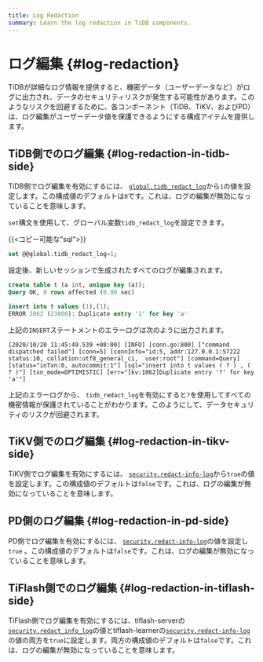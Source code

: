 ```yaml
---
title: Log Redaction
summary: Learn the log redaction in TiDB components.
---
```


# ログ編集 {#log-redaction}

TiDBが詳細なログ情報を提供すると、機密データ（ユーザーデータなど）がログに出力され、データのセキュリティリスクが発生する可能性があります。このようなリスクを回避するために、各コンポーネント（TiDB、TiKV、およびPD）は、ログ編集がユーザーデータ値を保護できるようにする構成アイテムを提供します。

## TiDB側でのログ編集 {#log-redaction-in-tidb-side}

TiDB側でログ編集を有効にするには、 [`global.tidb_redact_log`](/system-variables.md#tidb_redact_log)から`1`の値を設定します。この構成値のデフォルトは`0`です。これは、ログの編集が無効になっていることを意味します。

`set`構文を使用して、グローバル変数`tidb_redact_log`を設定できます。

{{&lt;コピー可能な&quot;sql&quot;&gt;}}

```sql
set @@global.tidb_redact_log=1;
```

設定後、新しいセッションで生成されたすべてのログが編集されます。

```sql
create table t (a int, unique key (a));
Query OK, 0 rows affected (0.00 sec)

insert into t values (1),(1);
ERROR 1062 (23000): Duplicate entry '1' for key 'a'
```

上記の`INSERT`ステートメントのエラーログは次のように出力されます。

```
[2020/10/20 11:45:49.539 +08:00] [INFO] [conn.go:800] ["command dispatched failed"] [conn=5] [connInfo="id:5, addr:127.0.0.1:57222 status:10, collation:utf8_general_ci,  user:root"] [command=Query] [status="inTxn:0, autocommit:1"] [sql="insert into t values ( ? ) , ( ? )"] [txn_mode=OPTIMISTIC] [err="[kv:1062]Duplicate entry '?' for key 'a'"]
```

上記のエラーログから、 `tidb_redact_log`を有効にすると`?`を使用してすべての機密情報が保護されていることがわかります。このようにして、データセキュリティのリスクが回避されます。

## TiKV側でのログ編集 {#log-redaction-in-tikv-side}

TiKV側でログ編集を有効にするには、 [`security.redact-info-log`](/tikv-configuration-file.md#redact-info-log-new-in-v408)から`true`の値を設定します。この構成値のデフォルトは`false`です。これは、ログの編集が無効になっていることを意味します。

## PD側のログ編集 {#log-redaction-in-pd-side}

PD側でログ編集を有効にするには、 [`security.redact-info-log`](/pd-configuration-file.md#redact-info-log-new-in-v50)の値を設定し`true` 。この構成値のデフォルトは`false`です。これは、ログの編集が無効になっていることを意味します。

## TiFlash側でのログ編集 {#log-redaction-in-tiflash-side}

TiFlash側でログ編集を有効にするには、tiflash-serverの[`security.redact_info_log`](/tiflash/tiflash-configuration.md#configure-the-tiflashtoml-file)の値とtiflash-learnerの[`security.redact-info-log`](/tiflash/tiflash-configuration.md#configure-the-tiflash-learnertoml-file)の値の両方を`true`に設定します。両方の構成値のデフォルトは`false`です。これは、ログの編集が無効になっていることを意味します。

